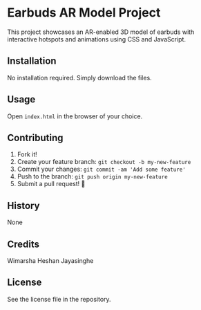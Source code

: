 # Earbuds AR Model Project
This project showcases an AR-enabled 3D model of earbuds with interactive hotspots and animations using CSS and JavaScript.

## Installation
No installation required. Simply download the files.

## Usage
Open `index.html` in the browser of your choice.

## Contributing
1. Fork it!
2. Create your feature branch: `git checkout -b my-new-feature`
3. Commit your changes: `git commit -am 'Add some feature'`
4. Push to the branch: `git push origin my-new-feature`
5. Submit a pull request! 🎉

## History
None

## Credits
Wimarsha Heshan Jayasinghe

## License
See the license file in the repository.
